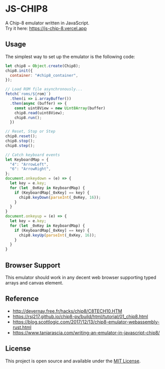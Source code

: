 # JS-CHIP8
A Chip-8 emulator written in JavaScript.  
Try it here: https://js-chip-8.vercel.app

## Usage
The simplest way to set up the emulator is the following code:

```js
let chip8 = Object.create(Chip8);
chip8.init({
  container: "#chip8_container",
});

// Load ROM file asynchronously...
fetch(`roms/${rom}`)
  .then(i => i.arrayBuffer())
  .then(async (buffer) => {
    const uint8View = new Uint8Array(buffer)
    chip8.read(uint8View);
    chip8.run();
  })

// Reset, Stop or Step
chip8.reset();
chip8.stop();
chip8.step();

// Catch keyboard events
let KeyboardMap = {
  "4": "ArrowLeft",
  "6": "ArrowRight",
};
document.onkeydown = (e) => {
  let key = e.key;
  for (let _0xKey in KeyboardMap) {
    if (KeyboardMap[_0xKey] == key) {
      chip8.keyDown(parseInt(_0xKey, 16));
    }
  }
}
document.onkeyup = (e) => {
  let key = e.key;
  for (let _0xKey in KeyboardMap) {
    if (KeyboardMap[_0xKey] == key) {
      chip8.keyUp(parseInt(_0xKey, 16));
    }
  }
}
```

## Browser Support
This emulator should work in any decent web browser supporting typed arrays and canvas element.

## Reference
- http://devernay.free.fr/hacks/chip8/C8TECH10.HTM
- https://rsj217.github.io/chip8-py/build/html/tutorial/01_chip8.html
- https://blog.scottlogic.com/2017/12/13/chip8-emulator-webassembly-rust.html
- https://www.taniarascia.com/writing-an-emulator-in-javascript-chip8/

## License
This project is open source and available under the [MIT License](LICENSE).